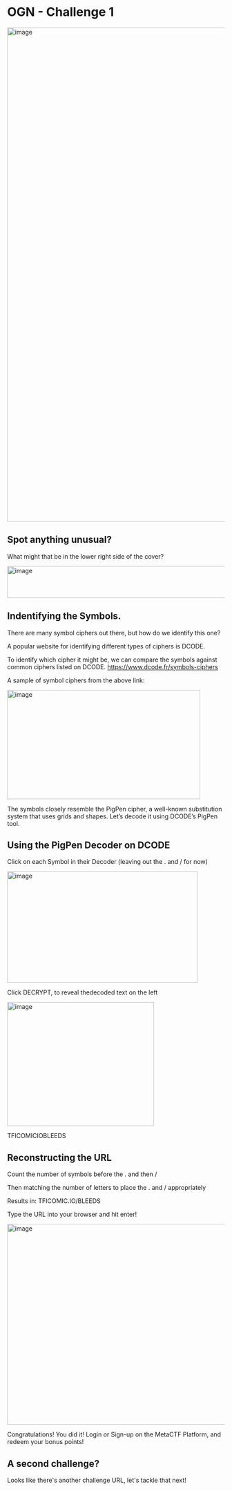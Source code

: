 # OGN - Challenge 1

<img width="744" height="1145" alt="image" src="https://github.com/user-attachments/assets/3ade800e-3b7d-4feb-a009-a6b99dcc93b3" />

## Spot anything unusual?
What might that be in the lower right side of the cover?

<img width="620" height="74" alt="image" src="https://github.com/user-attachments/assets/859ba928-3417-473f-b2a1-cc47e90c20e3" />

## Indentifying the Symbols.
There are many symbol ciphers out there, but how do we identify this one?

A popular website for identifying different types of ciphers is DCODE.

To identify which cipher it might be, we can compare the symbols against common ciphers listed on DCODE.
https://www.dcode.fr/symbols-ciphers

A sample of symbol ciphers from the above link:

<img width="447" height="253" alt="image" src="https://github.com/user-attachments/assets/954cc677-e76a-4ea6-8831-1489a3ffdd81" />

The symbols closely resemble the PigPen cipher, a well-known substitution system that uses grids and shapes. Let’s decode it using DCODE’s PigPen tool.


## Using the PigPen Decoder on DCODE
Click on each Symbol in their Decoder (leaving out the . and / for now)

<img width="441" height="258" alt="image" src="https://github.com/user-attachments/assets/52c9f904-0d3b-4dde-b121-c8c4ea264865" />

Click DECRYPT, to reveal thedecoded text on the left

<img width="340" height="287" alt="image" src="https://github.com/user-attachments/assets/cfb401a9-f1cf-41e4-ab0d-afe21e4bb65d" />

TFICOMICIOBLEEDS

## Reconstructing the URL
Count the number of symbols before the . and then /

Then matching the number of letters to place the . and / appropriately

Results in: TFICOMIC.IO/BLEEDS

Type the URL into your browser and hit enter!

<img width="904" height="465" alt="image" src="https://github.com/user-attachments/assets/3424bca7-46bf-4eb6-bdf3-b7f6bd0c1fd0" />

Congratulations! You did it!
Login or Sign-up on the MetaCTF Platform, and redeem your bonus points!

## A second challenge?
Looks like there's another challenge URL, let's tackle that next!

